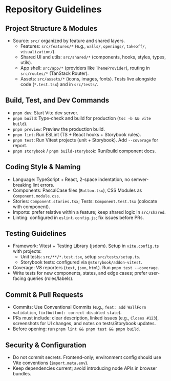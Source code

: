 # Repository Guidelines

## Project Structure & Modules

- Source: `src/` organized by feature and shared layers.
  - Features: `src/features/*` (e.g., `walls/`, `openings/`, `takeoff/`, `visualization/`).
  - Shared UI and utils: `src/shared/*` (components, hooks, styles, types, utils).
  - App shell: `src/app/*` (providers like `ThemeProvider`), routing in `src/routes/*` (TanStack Router).
  - Assets: `src/assets/*` (icons, images, fonts). Tests live alongside code (`*.test.tsx`) and in `src/tests/`.

## Build, Test, and Dev Commands

- `pnpm dev`: Start Vite dev server.
- `pnpm build`: Type-check and build for production (`tsc -b && vite build`).
- `pnpm preview`: Preview the production build.
- `pnpm lint`: Run ESLint (TS + React hooks + Storybook rules).
- `pnpm test`: Run Vitest projects (unit + Storybook). Add `--coverage` for report.
- `pnpm storybook` / `pnpm build-storybook`: Run/build component docs.

## Coding Style & Naming

- Language: TypeScript + React, 2-space indentation, no semver-breaking lint errors.
- Components: PascalCase files (`Button.tsx`), CSS Modules as `Component.module.css`.
- Stories: `Component.stories.tsx`; Tests: `Component.test.tsx` (colocate with component).
- Imports: prefer relative within a feature; keep shared logic in `src/shared`.
- Linting: configured in `eslint.config.js`; fix issues before PRs.

## Testing Guidelines

- Framework: Vitest + Testing Library (jsdom). Setup in `vite.config.ts` with projects:
  - Unit tests: `src/**/*.test.tsx`, setup `src/tests/setup.ts`.
  - Storybook tests: configured via `@storybook/addon-vitest`.
- Coverage: V8 reporters (`text`, `json`, `html`). Run `pnpm test --coverage`.
- Write tests for new components, states, and edge cases; prefer user-facing queries (roles/labels).

## Commit & Pull Requests

- Commits: Use Conventional Commits (e.g., `feat: add WallForm validation`, `fix(button): correct disabled state`).
- PRs must include: clear description, linked issues (e.g., `Closes #123`), screenshots for UI changes, and notes on tests/Storybook updates.
- Before opening: run `pnpm lint && pnpm test && pnpm build`.

## Security & Configuration

- Do not commit secrets. Frontend-only; environment config should use Vite conventions (`import.meta.env`).
- Keep dependencies current; avoid introducing node APIs in browser bundles.
